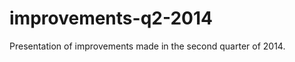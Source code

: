 improvements-q2-2014
====================

Presentation of improvements made in the second quarter of 2014.